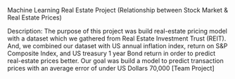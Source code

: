 Machine Learning Real Estate Project (Relationship between Stock Market & Real Estate Prices)

Description: The purpose of this project was build real-estate pricing model with a dataset which we gathered from Real Estate Investment Trust (REIT). And, we combined our dataset with US annual inflation index, return on S&P Composite Index, and US treasury 1 year Bond return in order to predict real-estate prices better. Our goal was build a model to predict transaction prices with an average error of under US Dollars 70,000 [Team Project]
